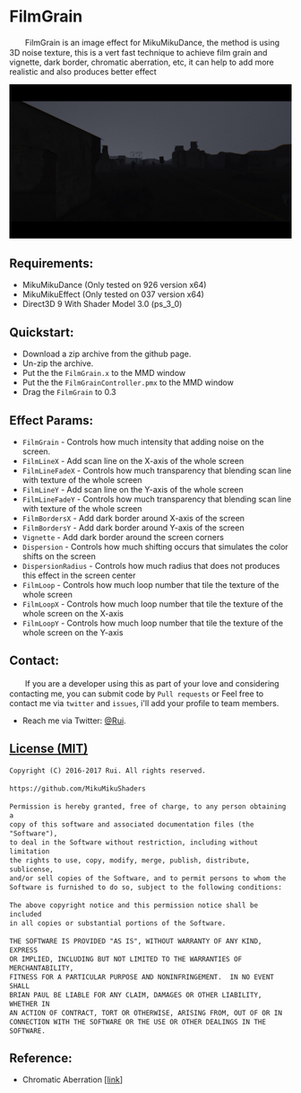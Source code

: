 FilmGrain
========
　　FilmGrain is an image effect for MikuMikuDance, the method is using 3D noise texture, this is a vert fast technique to achieve film grain and vignette, dark border, chromatic aberration, etc, it can help to add more realistic and also produces better effect

[![link text](./Screenshots/preview.png)](https://raw.githubusercontent.com/MikuMikuShaders/FilmGrain/master/Screenshots/preview.png)

Requirements:
-----------
* MikuMikuDance (Only tested on 926 version x64)
* MikuMikuEffect (Only tested on 037 version x64)
* Direct3D 9 With Shader Model 3.0 (ps_3_0)

Quickstart:
-----------
* Download a zip archive from the github page.
* Un-zip the archive.
* Put the the `FilmGrain.x` to the MMD window
* Put the the `FilmGrainController.pmx` to the MMD window
* Drag the `FilmGrain` to 0.3

Effect Params:
-----------
* `FilmGrain` - Controls how much intensity that adding noise on the screen.
* `FilmLineX` - Add scan line on the X-axis of the whole screen
* `FilmLineFadeX` - Controls how much transparency that blending scan line with texture of the whole screen
* `FilmLineY` - Add scan line on the Y-axis of the whole screen
* `FilmLineFadeY` - Controls how much transparency that blending scan line with texture of the whole screen
* `FilmBordersX` - Add dark border around X-axis of the screen
* `FilmBordersY` - Add dark border around Y-axis of the screen
* `Vignette` - Add dark border around the screen corners
* `Dispersion` - Controls how much shifting occurs that simulates the color shifts on the screen
* `DispersionRadius` - Controls how much radius that does not produces this effect in the screen center
* `FilmLoop` - Controls how much loop number that tile the texture of the whole screen
* `FilmLoopX` - Controls how much loop number that tile the texture of the whole screen on the X-axis
* `FilmLoopY` - Controls how much loop number that tile the texture of the whole screen on the Y-axis

Contact:
------------
　　If you are a developer using this as part of your love and considering contacting me, you can submit code by `Pull requests` or Feel free to contact me via `twitter` and `issues`, i'll add your profile to team members.

* Reach me via Twitter: [@Rui](https://twitter.com/Rui_cg).

[License (MIT)](https://raw.githubusercontent.com/MikuMikuShaders/FilmGrain/master/LICENSE.txt)
-------------------------------------------------------------------------------
	Copyright (C) 2016-2017 Rui. All rights reserved.

	https://github.com/MikuMikuShaders

	Permission is hereby granted, free of charge, to any person obtaining a
	copy of this software and associated documentation files (the "Software"),
	to deal in the Software without restriction, including without limitation
	the rights to use, copy, modify, merge, publish, distribute, sublicense,
	and/or sell copies of the Software, and to permit persons to whom the
	Software is furnished to do so, subject to the following conditions:

	The above copyright notice and this permission notice shall be included
	in all copies or substantial portions of the Software.

	THE SOFTWARE IS PROVIDED "AS IS", WITHOUT WARRANTY OF ANY KIND, EXPRESS
	OR IMPLIED, INCLUDING BUT NOT LIMITED TO THE WARRANTIES OF MERCHANTABILITY,
	FITNESS FOR A PARTICULAR PURPOSE AND NONINFRINGEMENT.  IN NO EVENT SHALL
	BRIAN PAUL BE LIABLE FOR ANY CLAIM, DAMAGES OR OTHER LIABILITY, WHETHER IN
	AN ACTION OF CONTRACT, TORT OR OTHERWISE, ARISING FROM, OUT OF OR IN
	CONNECTION WITH THE SOFTWARE OR THE USE OR OTHER DEALINGS IN THE SOFTWARE.

Reference:
-----------
* Chromatic Aberration \[[link](https://twitter.com/nnnnoby/status/818710634682585088)\]
